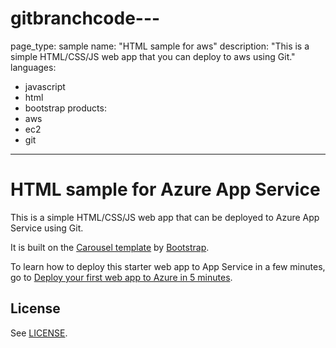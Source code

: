# gitbranchcode---
page_type: sample
name: "HTML sample for aws"
description: "This is a simple HTML/CSS/JS web app that you can deploy to aws using Git."
languages:
- javascript
- html
- bootstrap
products:
- aws
- ec2
- git
---

# HTML sample for Azure App Service

This is a simple HTML/CSS/JS web app that can be deployed to Azure App Service using Git. 

It is built on the [Carousel template](http://getbootstrap.com/examples/carousel) by [Bootstrap](http://getbootstrap.com).

To learn how to deploy this starter web app to App Service in a few minutes, go to [Deploy your first web app to Azure in 5 minutes](https://azure.microsoft.com/documentation/articles/app-service-web-get-started).

## License

See [LICENSE](LICENSE).
